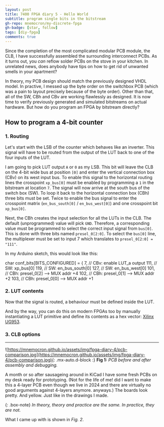 ```yaml
---
layout: post
title: 7400 FPGA diary 5 - Hello World
subtitle: program single bits in the bitstream
gh-repo: mnemocron/my-discrete-fpga
gh-badge: [star, follow]
tags: [diy-fpga]
comments: true
---
```


Since the completion of the most complicated modular PCB module, the CLB, I have successfully assembled the surrounding interconnect PCBs.
As it turns out, you _can_ reflow solder PCBs on the stove in your kitchen.
In unrelated news, does anybody have tips on how to get rid of unwanted smells in your apartment?

In theory, my PCB design should match the previously designed VHDL model. 
In practive, I messed up the byte order on the switchbox PCB (which was a pain to layout precisely because of the byte order).
Other than that, all of the SW, CBh and CBv are working flawlessly as designed.
It is now time to verify previously generated and simulated bitstreams on actual hardware.
But how do you program an FPGA by bitstream directly?


## How to program a 4-bit counter

### 1. Routing

Let's start with the LSB of the counter which behaves like an inverter. 
This signal will have to be routed from the output of the LUT back to one of the four inputs of the LUT.

I am going to pick LUT output `A` or `0` as my LSB.
This bit will leave the CLB on the 4-bit wide bus at position `[0]` and enter the vertical connection box (CBv) on its west input bus.
To enable this signal to the horizontal routing lines the crosspoint `xp_bus[0]` must be enabled by programming a `1` in the bitstream at location `7`.
The signal will now arrive at the south bus of the switch box (SW). To loop it back to the horizontal connection box (CBh) three bits must be set.
Twice to enable the bus signal to enter the crosspoint matrix (`en_bus_south[0]` / `en_bus_west[0]`) and one crosspoint bit `xp_bus[0]`.

Next, the CBh creates the input selection for all the LUTs in the CLB. The default (unprogrammed) value will pick `GND`.
Therefore, a corresponding value must be programmed to select the correct input signal from `bus[0]`.
This is done with three bits named `presel_0[2:0]`.
To select the `bus[0]` line, the multiplexer must be set to input 7 which translates to `presel_0[2:0] = "111"`.

In my Arduino sketch, this would look like this:


char conf_bits[BITS_CONFIGURED] = {
   7,   // CBv: enable LUT_a output
   111, // SW:  xp_bus[0]
   119, // SW:  en_bus_south[0]
   127, // SW:  en_bus_west[0]
   101, // CBh: presel_0[2] --> MUX addr +4
   102, // CBh: presel_0[1] --> MUX addr +2
   103, // CBh: presel_0[0] --> MUX addr +1

### 2. LUT contents

Now that the signal is routed, a behaviour must be defined inside the LUT.



And by the way, you can do this on modern FPGAs too by manually instantiating a LUT primitive and define its contents as a hex vector: [Xilinx UG953](https://docs.xilinx.com/r/en-US/ug953-vivado-7series-libraries/LUT6).


### 3. CLB options



---


![https://mnemocron.github.io/assets/img/fpga-diary-4/pcb-comparison.jpg](https://mnemocron.github.io/assets/img/fpga-diary-4/pcb-comparison.jpg){: .mx-auto.d-block :}
**Fig 1:** _PCB before and after assembly and debugging._

A month or so after sausageing around in KiCad I have some fresh PCBs on my desk ready for prototyping.
(Not for the life of me! did I want to make this a 4-layer PCB even though we live in 2024 and there are virtually no good arguments against 4-layers anymore. anyways.)
The boards look pretty. And yellow. Just like in the drawings I made.

{: .box-note}
_In theory, theory and practice are the same. In practice, they are not._

What I came up with is shown in _Fig. 2_.

